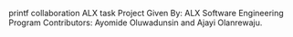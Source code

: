printf collaboration ALX task
Project Given By: ALX Software Engineering Program Contributors: Ayomide Oluwadunsin and Ajayi Olanrewaju.
